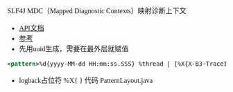 <font face="Simsun" size=3>

SLF4J MDC（Mapped Diagnostic Contexts）映射诊断上下文

- [API文档](https://www.slf4j.org/api/org/slf4j/MDC.html)
- [参考](https://blog.csdn.net/a183400826/article/details/101519219)
- 先用uuid生成，需要在最外层就赋值
~~~ log.xml
<pattern>%d{yyyy-MM-dd HH:mm:ss.SSS} %thread | [%X{X-B3-TraceId}] | %-5level %logger{50} %msg%n</pattern>
~~~
- logback占位符 %X{ } 代码 PatternLayout.java

</font>
